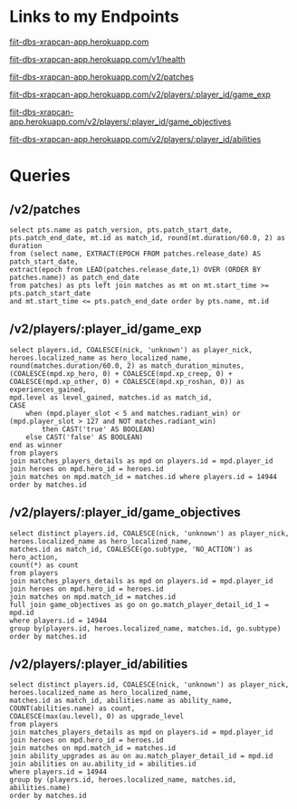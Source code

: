 # Links to my Endpoints

[fiit-dbs-xrapcan-app.herokuapp.com](https://fiit-dbs-xrapcan-app.herokuapp.com)

[fiit-dbs-xrapcan-app.herokuapp.com/v1/health](https://fiit-dbs-xrapcan-app.herokuapp.com/v1/health)

[fiit-dbs-xrapcan-app.herokuapp.com/v2/patches](https://fiit-dbs-xrapcan-app.herokuapp.com/v2/patches)

[fiit-dbs-xrapcan-app.herokuapp.com/v2/players/:player_id/game_exp](https://fiit-dbs-xrapcan-app.herokuapp.com/v2/players/14944/game_exp)

[fiit-dbs-xrapcan-app.herokuapp.com/v2/players/:player_id/game_objectives](https://fiit-dbs-xrapcan-app.herokuapp.com/v2/players/14944/game_objectives)

[fiit-dbs-xrapcan-app.herokuapp.com/v2/players/:player_id/abilities](https://fiit-dbs-xrapcan-app.herokuapp.com/v2/players/14944/abilities)

# Queries

## /v2/patches

```
select pts.name as patch_version, pts.patch_start_date,
pts.patch_end_date, mt.id as match_id, round(mt.duration/60.0, 2) as duration
from (select name, EXTRACT(EPOCH FROM patches.release_date) AS patch_start_date, 
extract(epoch from LEAD(patches.release_date,1) OVER (ORDER BY patches.name)) as patch_end_date
from patches) as pts left join matches as mt on mt.start_time >= pts.patch_start_date 
and mt.start_time <= pts.patch_end_date order by pts.name, mt.id
```

## /v2/players/:player_id/game_exp

```
select players.id, COALESCE(nick, 'unknown') as player_nick, 
heroes.localized_name as hero_localized_name, round(matches.duration/60.0, 2) as match_duration_minutes, 
(COALESCE(mpd.xp_hero, 0) + COALESCE(mpd.xp_creep, 0) + 
COALESCE(mpd.xp_other, 0) + COALESCE(mpd.xp_roshan, 0)) as experiences_gained,
mpd.level as level_gained, matches.id as match_id,
CASE
    when (mpd.player_slot < 5 and matches.radiant_win) or (mpd.player_slot > 127 and NOT matches.radiant_win) 
        then CAST('true' AS BOOLEAN)
    else CAST('false' AS BOOLEAN)
end as winner
from players 
join matches_players_details as mpd on players.id = mpd.player_id 
join heroes on mpd.hero_id = heroes.id 
join matches on mpd.match_id = matches.id where players.id = 14944 order by matches.id
```

## /v2/players/:player_id/game_objectives

```
select distinct players.id, COALESCE(nick, 'unknown') as player_nick, 
heroes.localized_name as hero_localized_name, 
matches.id as match_id, COALESCE(go.subtype, 'NO_ACTION') as hero_action, 
count(*) as count
from players 
join matches_players_details as mpd on players.id = mpd.player_id 
join heroes on mpd.hero_id = heroes.id 
join matches on mpd.match_id = matches.id
full join game_objectives as go on go.match_player_detail_id_1 = mpd.id
where players.id = 14944 
group by(players.id, heroes.localized_name, matches.id, go.subtype) order by matches.id
```

## /v2/players/:player_id/abilities

```
select distinct players.id, COALESCE(nick, 'unknown') as player_nick, 
heroes.localized_name as hero_localized_name, 
matches.id as match_id, abilities.name as ability_name, 
COUNT(abilities.name) as count,
COALESCE(max(au.level), 0) as upgrade_level
from players 
join matches_players_details as mpd on players.id = mpd.player_id 
join heroes on mpd.hero_id = heroes.id 
join matches on mpd.match_id = matches.id
join ability_upgrades as au on au.match_player_detail_id = mpd.id
join abilities on au.ability_id = abilities.id
where players.id = 14944 
group by (players.id, heroes.localized_name, matches.id, abilities.name)
order by matches.id
```
